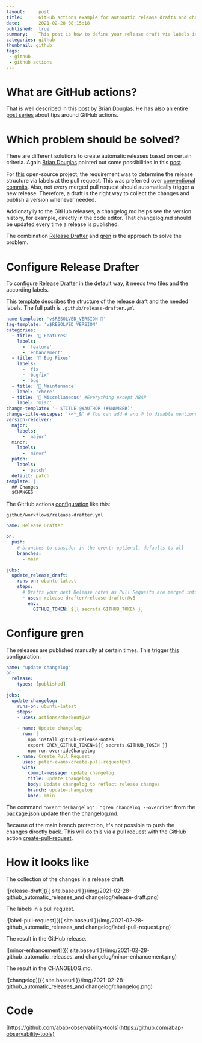 ```yaml
---
layout:     post
title:      GitHub actions example for automatic release drafts and changelog.md creation
date:       2021-02-28 08:15:18
published:  true
summary:    This post is how to define your release draft via labels in pull requests and the update of the changelog.md after publishing a release
categories: github
thumbnail: github
tags:
 - github
 - github actions
---
```


# What are GitHub actions?

That is well described in this [post](https://dev.to/github/what-are-github-actions-3pml) by [Brian Douglas](https://dev.to/bdougieyo).
He has also an entire [post series](https://dev.to/github/28-days-of-github-action-tips-4opg) about tips around GitHub actions.

# Which problem should be solved?

There are different solutions to create automatic releases based on certain criteria. Again [Brian Douglas](https://dev.to/bdougieyo) pointed out some possibilities in this [post](https://dev.to/github/generate-semantic-release-with-github-actions-2lll).

For [this](https://github.com/abap-observability-tools) open-source project, the requirement was to determine the release structure via labels at the pull request. This was preferred over [conventional commits](https://www.conventionalcommits.org/en/v1.0.0/).
Also, not every merged pull request should automatically trigger a new release. Therefore, a draft is the right way to collect the changes and publish a version whenever needed.

Addionatylly to the GitHub releases, a changelog.md helps see the version history, for example, directly in the code editor.
That changelog.md should be updated every time a release is published.

The combination [Release Drafter](https://github.com/release-drafter/release-drafter) and [gren](https://github.com/github-tools/github-release-notes) is the approach to solve the problem.

# Configure Release Drafter

To configure [Release Drafter](https://github.com/release-drafter/release-drafter) in the default way, it needs two files and the according labels.

This [template](https://github.com/abap-observability-tools/abap-log-exporter/blob/main/.github/release-drafter.yml) describes the structure of the release draft and the needed labels.
The full path is `.github/release-drafter.yml`

```yaml
name-template: 'v$RESOLVED_VERSION 🌈'
tag-template: 'v$RESOLVED_VERSION'
categories:
  - title: '🚀 Features'
    labels:
      - 'feature'
      - 'enhancement'
  - title: '🐛 Bug Fixes'
    labels:
      - 'fix'
      - 'bugfix'
      - 'bug'
  - title: '🧰 Maintenance'
    label: 'chore'
  - title: '🧺 Miscellaneous' #Everything except ABAP
    label: 'misc'
change-template: '- $TITLE @$AUTHOR (#$NUMBER)'
change-title-escapes: '\<*_&' # You can add # and @ to disable mentions, and add ` to disable code blocks.
version-resolver:
  major:
    labels:
      - 'major'
  minor:
    labels:
      - 'minor'
  patch:
    labels:
      - 'patch'
  default: patch
template: |
  ## Changes
  $CHANGES
```

The GitHub actions [configuration](https://github.com/abap-observability-tools/abap-log-exporter/blob/main/.github/workflows/release-drafter.yml) like this:

`github/workflows/release-drafter.yml`

```yaml
name: Release Drafter

on:
  push:
    # branches to consider in the event; optional, defaults to all
    branches:
      - main

jobs:
  update_release_draft:
    runs-on: ubuntu-latest
    steps:
      # Drafts your next Release notes as Pull Requests are merged into "master"
      - uses: release-drafter/release-drafter@v5
        env:
          GITHUB_TOKEN: ${{ secrets.GITHUB_TOKEN }}
```
# Configure gren

The releases are published manually at certain times. This trigger [this](https://github.com/abap-observability-tools/abap-log-exporter/blob/main/.github/workflows/update-changelog.yml) configuration.

```yaml
name: "update changelog"
on:
  release:
    types: [published]

jobs:
  update-changelog:
    runs-on: ubuntu-latest
    steps:
    - uses: actions/checkout@v2

    - name: Update changelog
      run: |
        npm install github-release-notes
        export GREN_GITHUB_TOKEN=${{ secrets.GITHUB_TOKEN }}
        npm run overrideChangelog
    - name: Create Pull Request
      uses: peter-evans/create-pull-request@v3
      with:
        commit-message: update changelog
        title: Update Changelog
        body: Update changelog to reflect release changes
        branch: update-changelog
        base: main
```

The command `"overrideChangelog": "gren changelog --override"` from the [package.json](https://github.com/abap-observability-tools/abap-log-exporter/blob/main/package.json) update then the changelog.md.

Because of the main branch protection, it's not possible to push the changes directly back. This will do this via a pull request with the GitHub action [create-pull-request](https://github.com/marketplace/actions/create-pull-request).

# How it looks like

The collection of the changes in a release draft.

![release-draft]({{ site.baseurl }}/img/2021-02-28-github_automatic_releases_and changelog/release-draft.png)

The labels in a pull request.

![label-pull-request]({{ site.baseurl }}/img/2021-02-28-github_automatic_releases_and changelog/label-pull-request.png)

The result in the GitHub release.

![minor-enhancement]({{ site.baseurl }}/img/2021-02-28-github_automatic_releases_and changelog/minor-enhancement.png)

The result in the CHANGELOG.md.

![changelog]({{ site.baseurl }}/img/2021-02-28-github_automatic_releases_and changelog/changelog.png)


# Code

[https://github.com/abap-observability-tools](https://github.com/abap-observability-tools)

